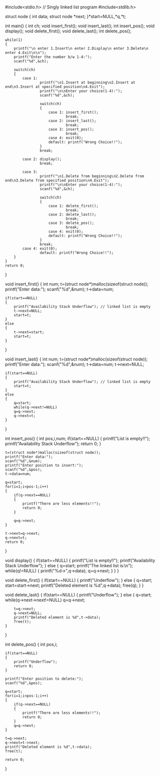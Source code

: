 #include<stdio.h>  // Singly linked list program
#include<stdlib.h>

struct node
{
    int data;
    struct node *next;
}*start=NULL,*q,*t;

int main()
{
    int ch;
    void insert_first();
    void insert_last();
    int insert_pos();
    void display();
    void delete_first();
    void delete_last();
    int delete_pos();

    while(1)
    {
        printf("\n enter 1.Insert\n enter 2.Display\n enter 3.Delete\n enter 4.Exit\n\n");
        printf("Enter the number b/w 1-4:");
        scanf("%d",&ch);

        switch(ch)
        {
            case 1:
                    printf("\n1.Insert at beginning\n2.Insert at end\n3.Insert at specified position\n4.Exit");
                    printf("\n\nEnter your choice(1-4):");
                    scanf("%d",&ch);

                    switch(ch)
                    {
                        case 1: insert_first();
                                break;
                        case 2: insert_last();
                                break;
                        case 3: insert_pos();
                                break;
                        case 4: exit(0);
                        default: printf("Wrong Choice!!");
                    }
                    break;

            case 2: display();
                    break;

            case 3: 
                    printf("\n1.Delete from beginning\n2.Delete from end\n3.Delete from specified position\n4.Exit");
                    printf("\n\nEnter your choice(1-4):");
                    scanf("%d",&ch);

                    switch(ch)
                    {
                        case 1: delete_first();
                                break;
                        case 2: delete_last();
                                break;
                        case 3: delete_pos();
                                break;
                        case 4: exit(0);
                        default: printf("Wrong Choice!!");
                    }
                    break;
            case 4: exit(0);
                    default: printf("Wrong Choice!!");
        }
    }
    return 0;
}

void insert_first()
{
    int num;
    t=(struct node*)malloc(sizeof(struct node));
    printf("Enter data:");
    scanf("%d",&num);
    t->data=num;

    if(start==NULL)        
    {
        printf("Availability Stack Underflow"); // linked list is empty
        t->next=NULL;
        start=t;
    }
    else
    {
        t->next=start;
        start=t;
    }
}

void insert_last()
{
    int num;
    t=(struct node*)malloc(sizeof(struct node));
    printf("Enter data:");
    scanf("%d",&num);
    t->data=num;
    t->next=NULL;

    if(start==NULL)        
    {
        printf("Availability Stack Underflow"); // linked list is empty
        start=t;
    }
    else
    {
        q=start;
        while(q->next!=NULL)
        q=q->next;
        q->next=t;
    }
}

int insert_pos()
{
    int pos,i,num;
    if(start==NULL)
    {
        printf("List is empty!!");
        printf("Availability Stack Underflow");
        return 0;
    }

    t=(struct node*)malloc(sizeof(struct node));
    printf("Enter data:");
    scanf("%d",&num);
    printf("Enter position to insert:");
    scanf("%d",&pos);
    t->data=num;

    q=start;
    for(i=1;i<pos-1;i++)
    {
        if(q->next==NULL)
        {
            printf("There are less elements!!");
            return 0;
        }

        q=q->next;
    }

    t->next=q->next;
    q->next=t;
    return 0;
}

void display()
{
    if(start==NULL)
    {
        printf("List is empty!!");
        printf("Availability Stack Underflow");
    }
    else
    {
        q=start;
        printf("The linked list is:\n");
        while(q!=NULL)
        {
            printf("%d->",q->data);
            q=q->next;
        }
    }
}

void delete_first()
{
    if(start==NULL)
    {
        printf("Underflow");
    }
    else
    {
        q=start;
        start=start->next;
        printf("Deleted element is %d",q->data);
        free(q);
    }
}

void delete_last()
{
    if(start==NULL)
    {
        printf("Underflow");
    }
    else
    {
        q=start;
        while(q->next->next!=NULL)
        q=q->next;

        t=q->next;
        q->next=NULL;
        printf("Deleted element is %d",t->data);
        free(t);
    }
}

int delete_pos()
{
    int pos,i;

    if(start==NULL)
    {
        printf("Underflow");
        return 0;
    }

    printf("Enter position to delete:");
    scanf("%d",&pos);

    q=start;
    for(i=1;i<pos-1;i++)
    {
        if(q->next==NULL)
        {
            printf("There are less elements!!");
            return 0;
        }
        q=q->next;
    }

    t=q->next;
    q->next=t->next;
    printf("Deleted element is %d",t->data);
    free(t);

    return 0;
}
